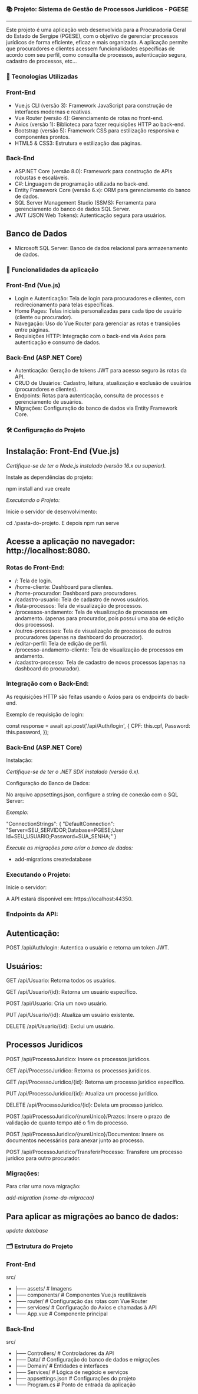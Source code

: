 ### 📚 Projeto: Sistema de Gestão de Processos Jurídicos - PGESE
---

Este projeto é uma aplicação web desenvolvida para a Procuradoria Geral do Estado de Sergipe (PGESE), com o objetivo de gerenciar processos jurídicos de forma eficiente, eficaz e mais organizada. A aplicação permite que procuradores e clientes acessem funcionalidades específicas de acordo com seu perfil, como consulta de processos, autenticação segura, cadastro de processos, etc...

### 🚀 Tecnologias Utilizadas

### Front-End

- Vue.js CLI (versão 3): Framework JavaScript para construção de interfaces modernas e reativas.
- Vue Router (versão 4): Gerenciamento de rotas no front-end.
- Axios (versão 1): Biblioteca para fazer requisições HTTP ao back-end.
- Bootstrap (versão 5): Framework CSS para estilização responsiva e componentes prontos.
- HTML5 & CSS3: Estrutura e estilização das páginas.

### Back-End

- ASP.NET Core (versão 8.0): Framework para construção de APIs robustas e escaláveis.
- C#: Linguagem de programação utilizada no back-end.
- Entity Framework Core (versão 6.x): ORM para gerenciamento do banco de dados.
- SQL Server Management Studio (SSMS): Ferramenta para gerenciamento do banco de dados SQL Server.
- JWT (JSON Web Tokens): Autenticação segura para usuários.

## Banco de Dados

- Microsoft SQL Server: Banco de dados relacional para armazenamento de dados.

### 🌟 Funcionalidades da aplicação

### Front-End (Vue.js)

- Login e Autenticação: Tela de login para procuradores e clientes, com redirecionamento para telas específicas.
- Home Pages: Telas iniciais personalizadas para cada tipo de usuário (cliente ou procurador).
- Navegação: Uso do Vue Router para gerenciar as rotas e transições entre páginas.
- Requisições HTTP: Integração com o back-end via Axios para autenticação e consumo de dados.

### Back-End (ASP.NET Core)

- Autenticação: Geração de tokens JWT para acesso seguro às rotas da API.
- CRUD de Usuários: Cadastro, leitura, atualização e exclusão de usuários (procuradores e clientes).
- Endpoints: Rotas para autenticação, consulta de processos e gerenciamento de usuários.
- Migrações: Configuração do banco de dados via Entity Framework Core.

### 🛠 Configuração do Projeto

Instalação: Front-End (Vue.js)
---
*Certifique-se de ter o Node.js instalado (versão 16.x ou superior).*

Instale as dependências do projeto:

npm install and vue create

*Executando o Projeto:*

Inicie o servidor de desenvolvimento:

cd .\pasta-do-projeto\. E depois npm run serve

Acesse a aplicação no navegador: http://localhost:8080.
---

### Rotas do Front-End:

- /: Tela de login.
- /home-cliente: Dashboard para clientes.
- /home-procurador: Dashboard para procuradores.
- /cadastro-usuario: Tela de cadastro de novos usuários.
- /lista-processos: Tela de visualização de processos.
- /processos-andamento: Tela de visualização de processos em andamento. (apenas para procurador, pois possui uma aba de edição dos processos).
- /outros-processos: Tela de visualização de processos de outros procuradores (apenas na dashboard do proucrador).
- /editar-perfil: Tela de edição de perfil.
- /processo-andamento-cliente: Tela de visualização de processos em andamento.
- /cadastro-processo: Tela de cadastro de novos processos (apenas na dashboard do procurador).


### Integração com o Back-End:

As requisições HTTP são feitas usando o Axios para os endpoints do back-end.

Exemplo de requisição de login:

const response = await api.post('/api/Auth/login', {
    CPF: this.cpf,
    Password: this.password,
});


### Back-End (ASP.NET Core)
Instalação:

*Certifique-se de ter o .NET SDK instalado (versão 6.x).*


Configuração do Banco de Dados:

No arquivo appsettings.json, configure a string de conexão com o SQL Server:

*Exemplo:* 

"ConnectionStrings": {
    "DefaultConnection": "Server=SEU_SERVIDOR;Database=PGESE;User Id=SEU_USUARIO;Password=SUA_SENHA;"
}

*Execute as migrações para criar o banco de dados:*

- add-migrations createdatabase 


### Executando o Projeto:

Inicie o servidor:

A API estará disponível em: https://localhost:44350.


### Endpoints da API:


Autenticação:
---
POST /api/Auth/login: Autentica o usuário e retorna um token JWT.

Usuários:
---
GET /api/Usuario: Retorna todos os usuários.

GET /api/Usuario/{id}: Retorna um usuário específico.

POST /api/Usuario: Cria um novo usuário.

PUT /api/Usuario/{id}: Atualiza um usuário existente.

DELETE /api/Usuario/{id}: Exclui um usuário.


Processos Juridicos
---
POST /api/ProcessoJuridico: Insere os processos jurídicos.

GET /api/ProcessoJuridico: Retorna os processos jurídicos.

GET /api/ProcessoJuridico/{id}:  Retorna um processo jurídico específico.

PUT /api/ProcessoJuridico/{id}: Atualiza um processo jurídico.

DELETE /api/ProcessoJuridico/{id}: Deleta um processo jurídico.

POST /api/ProcessoJuridico/{numUnico}/Prazos: Insere o prazo de validação de quanto tempo até o fim do processo.

POST /api/ProcessoJuridico/{numUnico}/Documentos: Insere os documentos necessários para anexar junto ao processo.

POST /api/ProcessoJuridico/TransferirProcesso: Transfere um processo jurídico para outro procurador.


### Migrações:

Para criar uma nova migração:

*add-migration (nome-da-migracao)*


## Para aplicar as migrações ao banco de dados:

*update database*


### 🗂 Estrutura do Projeto

   ### Front-End

src/
- ├── assets/           # Imagens 
- ├── components/       # Componentes Vue.js reutilizáveis
- ├── router/           # Configuração das rotas com Vue Router
- ├── services/         # Configuração do Axios e chamadas à API
- └── App.vue           # Componente principal

 ### Back-End

src/
- ├── Controllers/      # Controladores da API
- ├── Data/             # Configuração do banco de dados e migrações
- ├── Domain/           # Entidades e interfaces
- ├── Services/         # Lógica de negócio e serviços
- ├── appsettings.json  # Configurações do projeto
- └── Program.cs        # Ponto de entrada da aplicação

